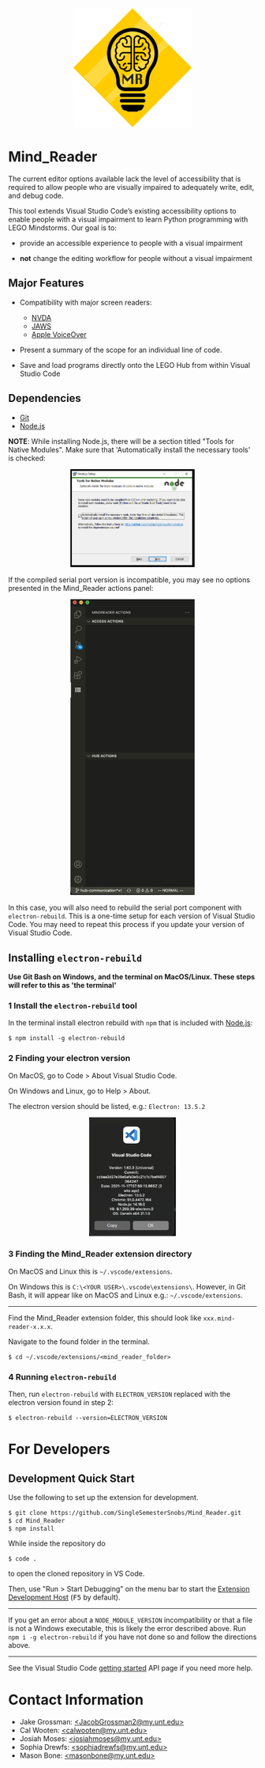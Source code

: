 <!-- header with logo -->
<p align="center">
<img alt="Mind Reader Logo" src="media/logo.png"></img>
</p>

<h1>Mind_Reader</h1>

<!-- overview description -->

The current editor options available lack the level of accessibility that is
required to allow people who are visually impaired to adequately write, edit,
and debug code. 

This tool extends Visual Studio Code’s existing
accessibility options to enable people with a visual impairment to learn
Python programming with LEGO Mindstorms. Our goal is to:

- provide an accessible experience to people with a visual impairment

- **not** change the editing workflow for people without a visual impairment

## Major Features

- Compatibility with major screen readers:

    - [NVDA](https://www.nvaccess.org/)
    - [JAWS](https://www.freedomscientific.com/products/software/jaws/)
    - [Apple VoiceOver](https://support.apple.com/guide/voiceover-guide/welcome/web/)

- Present a summary of the scope for an individual line of code.

- Save and load programs directly onto the LEGO Hub from within Visual Studio Code

## Dependencies
- [Git](https://git-scm.com/)
- [Node.js](https://nodejs.org/en/)

**NOTE**: While installing Node.js, there will be a section titled "Tools for Native Modules". Make sure that
'Automatically install the necessary tools' is checked:

<p align="center">
<img width="50%" height="50%" alt="tools for native modules page with tool installation checked" src="media/nodejs_setup.png"></img>
</p>

If the compiled serial port version is incompatible, you may see no options presented in the Mind_Reader actions panel:

<p align="center">
<img width="50%" height="50%" alt="mind reader actions panel with no items:" src="media/missing_actions.png"></img>
</p>

In this case, you will also need to rebuild the serial port component with `electron-rebuild`. This is a one-time setup
for each version of Visual Studio Code. You may need to repeat this process if you update your version of Visual Studio
Code.

## Installing `electron-rebuild`
**Use Git Bash on Windows, and the terminal on MacOS/Linux. These steps will refer to this as 'the terminal'**

### 1 Install the `electron-rebuild` tool
In the terminal install electron rebuild with `npm` that is included with [Node.js](https://nodejs.org/en/):

```console
$ npm install -g electron-rebuild
```

### 2 Finding your electron version
On MacOS, go to Code > About Visual Studio Code.

On Windows and Linux, go to Help > About.

The electron version should be listed, e.g.: `Electron: 13.5.2`

<p align="center">
<img width="35%" height="35%" alt="vscode information" src="media/vscode_info.png"></img>
</p>

### 3 Finding the Mind_Reader extension directory
On MacOS and Linux this is `~/.vscode/extensions`.

On Windows this is `C:\<YOUR USER>\.vscode\extensions\`. However, in Git Bash, it will appear like on MacOS and Linux
e.g.: `~/.vscode/extensions`.

---

Find the Mind_Reader extension folder, this should look like `xxx.mind-reader-x.x.x`.

Navigate to the found folder in the terminal.

```console
$ cd ~/.vscode/extensions/<mind_reader_folder>
```

### 4 Running `electron-rebuild`

Then, run `electron-rebuild` with `ELECTRON_VERSION` replaced with the electron version found in step 2:

```console
$ electron-rebuild --version=ELECTRON_VERSION
```

# For Developers
## Development Quick Start
Use the following to set up the extension for development.

```console
$ git clone https://github.com/SingleSemesterSnobs/Mind_Reader.git
$ cd Mind_Reader
$ npm install
```

While inside the repository do

```console
$ code .
```

to open the cloned repository in VS Code.

Then, use "Run > Start Debugging" on the menu bar to start the [Extension
Development Host](https://code.visualstudio.com/api/advanced-topics/extension-host)
(<kbd>F5</kbd> by default).

---

If you get an error about a `NODE_MODULE_VERSION` incompatibility or that a file is not a Windows executable,
this is likely the error described above. Run `npm i -g electron-rebuild` if you have not done so and follow the
directions above.

---

See the Visual Studio Code [getting started](https://code.visualstudio.com/api/get-started/your-first-extension)
API page if you need more help.

# Contact Information

- Jake Grossman: [\<JacobGrossman2@my.unt.edu\>](mailto:JacobGrossman2@my.unt.edu)
- Cal Wooten: [\<calwooten@my.unt.edu\>](mailto:calwooten@my.unt.edu)
- Josiah Moses: [\<josiahmoses@my.unt.edu\>](mailto:josiahmoses@my.unt.edu)
- Sophia Drewfs: [\<sophiadrewfs@my.unt.edu\>](mailto:sophiadrewfs@my.unt.edu)
- Mason Bone: [\<masonbone@my.unt.edu\>](mailto:masonbone@my.unt.edu)

